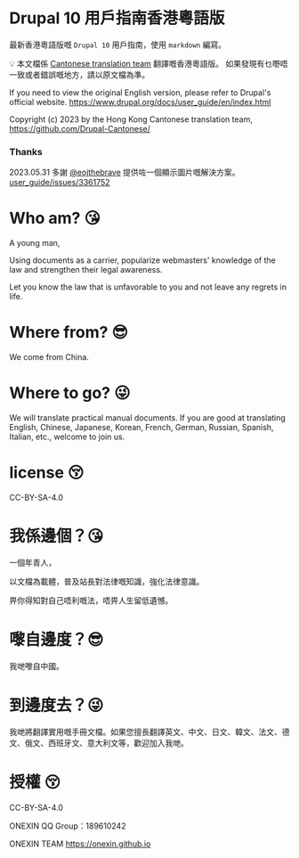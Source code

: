# Drupal 10 用戶指南香港粵語版

最新香港粵語版嘅 `Drupal 10` 用戶指南，使用 `markdown` 編寫。

💡 本文檔係 [Cantonese translation team](https://github.com/Drupal-Cantonese/) 翻譯嘅香港粵語版。 如果發現有乜嘢唔一致或者錯誤嘅地方，請以原文檔為準。

If you need to view the original English version, please refer to Drupal's official website. https://www.drupal.org/docs/user_guide/en/index.html

Copyright (c) 2023 by the Hong Kong Cantonese translation team, https://github.com/Drupal-Cantonese/

### Thanks
2023.05.31
多謝 [@eojthebrave](https://www.drupal.org/u/eojthebrave) 提供咗一個顯示圖片嘅解決方案。[user_guide/issues/3361752](https://www.drupal.org/project/user_guide/issues/3361752#comment-15084319)

# Who am? 😘
A young man, 

Using documents as a carrier, popularize webmasters' knowledge of the law and strengthen their legal awareness. 

Let you know the law that is unfavorable to you and not leave any regrets in life.

# Where from? 😎‍
We come from China.

# Where to go? 😜
We will translate practical manual documents. If you are good at translating English, Chinese, Japanese, Korean, French, German, Russian, Spanish, Italian, etc., welcome to join us.

# license 😚‍
CC-BY-SA-4.0


# 我係邊個？😘
一個年青人，

以文檔為載體，普及站長對法律嘅知識，強化法律意識。

畀你得知對自己唔利嘅法，唔畀人生留低遺憾。

# 嚟自邊度？😎‍
我哋嚟自中國。

# 到邊度去？😜
我哋將翻譯實用嘅手冊文檔。如果您擅長翻譯英文、中文、日文、韓文、法文、德文、俄文、西班牙文、意大利文等，歡迎加入我哋。

# 授權 😚‍
CC-BY-SA-4.0


ONEXIN QQ Group：189610242

ONEXIN TEAM https://onexin.github.io
